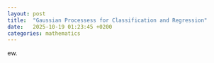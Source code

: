 ```yaml
---
layout: post
title:  "Gaussian Processess for Classification and Regression"
date:   2025-10-19 01:23:45 +0200
categories: mathematics
---
```


ew.